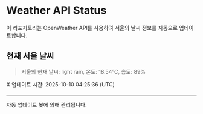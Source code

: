 
# Weather API Status

이 리포지토리는 OpenWeather API를 사용하여 서울의 날씨 정보를 자동으로 업데이트합니다.

## 현재 서울 날씨
> 서울의 현재 날씨: light rain, 온도: 18.54°C, 습도: 89%

⏳ 업데이트 시간: 2025-10-10 04:25:36 (UTC)

---
자동 업데이트 봇에 의해 관리됩니다.
